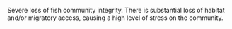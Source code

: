 Severe loss of fish community integrity. There is substantial loss of habitat and/or migratory access, causing a high level of stress on the community.